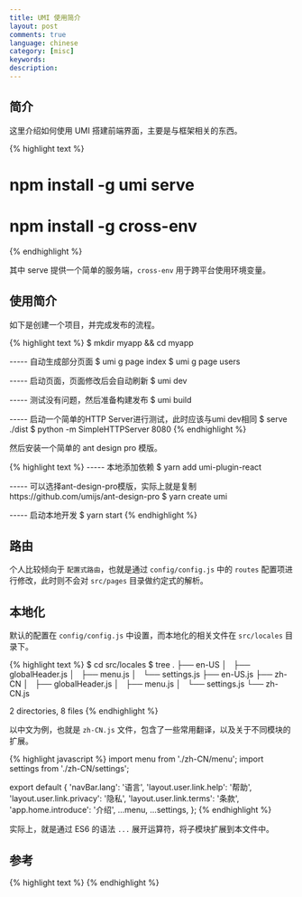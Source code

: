 ```yaml
---
title: UMI 使用简介
layout: post
comments: true
language: chinese
category: [misc]
keywords:
description:
---
```



<!-- more -->

## 简介

这里介绍如何使用 UMI 搭建前端界面，主要是与框架相关的东西。

{% highlight text %}
# npm install -g umi serve
# npm install -g cross-env
{% endhighlight %}

其中 serve 提供一个简单的服务端，`cross-env` 用于跨平台使用环境变量。

## 使用简介

如下是创建一个项目，并完成发布的流程。

{% highlight text %}
$ mkdir myapp && cd myapp

----- 自动生成部分页面
$ umi g page index
$ umi g page users

----- 启动页面，页面修改后会自动刷新
$ umi dev

----- 测试没有问题，然后准备构建发布
$ umi build

----- 启动一个简单的HTTP Server进行测试，此时应该与umi dev相同
$ serve ./dist
$ python -m SimpleHTTPServer 8080
{% endhighlight %}

然后安装一个简单的 ant design pro 模版。

{% highlight text %}
----- 本地添加依赖
$ yarn add umi-plugin-react

----- 可以选择ant-design-pro模版，实际上就是复制https://github.com/umijs/ant-design-pro
$ yarn create umi

----- 启动本地开发
$ yarn start
{% endhighlight %}

## 路由

个人比较倾向于 `配置式路由`，也就是通过 `config/config.js` 中的 `routes` 配置项进行修改，此时则不会对 `src/pages` 目录做约定式的解析。

## 本地化

默认的配置在 `config/config.js` 中设置，而本地化的相关文件在 `src/locales` 目录下。

{% highlight text %}
$ cd src/locales
$ tree
.
├── en-US
│   ├── globalHeader.js
│   ├── menu.js
│   └── settings.js
├── en-US.js
├── zh-CN
│   ├── globalHeader.js
│   ├── menu.js
│   └── settings.js
└── zh-CN.js

2 directories, 8 files
{% endhighlight %}

以中文为例，也就是 `zh-CN.js` 文件，包含了一些常用翻译，以及关于不同模块的扩展。

{% highlight javascript %}
import menu from './zh-CN/menu';
import settings from './zh-CN/settings';

export default {
  'navBar.lang': '语言',
  'layout.user.link.help': '帮助',
  'layout.user.link.privacy': '隐私',
  'layout.user.link.terms': '条款',
  'app.home.introduce': '介绍',
  ...menu,
  ...settings,
};
{% endhighlight %}

实际上，就是通过 ES6 的语法 `...` 展开运算符，将子模块扩展到本文件中。

<!--
# npm install create-umi -g
----- 创建ant-design-pro，实际上就是复制https://github.com/umijs/ant-design-pro
$ npm create umi

----- 测试
umi test
----- 配置检查
umi inspect
-->

## 参考

<!--
https://www.jianshu.com/p/20f4f39d0461
-->


{% highlight text %}
{% endhighlight %}
